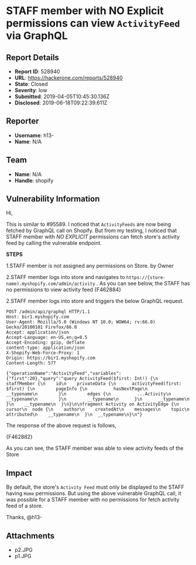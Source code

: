 # STAFF member with NO Explicit permissions can view `ActivityFeed` via GraphQL

## Report Details
- **Report ID**: 528940
- **URL**: https://hackerone.com/reports/528940
- **State**: Closed
- **Severity**: low
- **Submitted**: 2019-04-05T10:45:30.136Z
- **Disclosed**: 2019-06-18T09:22:39.611Z

## Reporter
- **Username**: h13-
- **Name**: N/A

## Team
- **Name**: N/A
- **Handle**: shopify

## Vulnerability Information
Hi,

This is similar to #95589. I noticed that `ActivityFeeds` are now being fetched by GraphQL call on Shopify. But from my testing, I noticed that STAFF member with _NO EXPLICIT_ permissions can fetch store's activity feed by calling the vulnerable endpoint.

__STEPS__

1.STAFF member is not assigned any permissions on Store. by Owner

2.STAFF member logs into store and navigates to `https://{store-name).myshopify.com/admin/activity` . As you can see below, the STAFF has no permissions to view activity feed
{F462884}

2.STAFF member logs into store and triggers the below GraphQL request.

```
POST /admin/api/graphql HTTP/1.1
Host: bir1.myshopify.com
User-Agent: Mozilla/5.0 (Windows NT 10.0; WOW64; rv:66.0) Gecko/20100101 Firefox/66.0
Accept: application/json
Accept-Language: en-US,en;q=0.5
Accept-Encoding: gzip, deflate
content-type: application/json
X-Shopify-Web-Force-Proxy: 1
Origin: https://bir1.myshopify.com
Content-Length: 577

{"operationName":"ActivityFeed","variables":{"first":20},"query":"query ActivityFeed($first: Int!) {\n  staffMember {\n    id\n    privateData {\n      activityFeed(first: $first) {\n        pageInfo {\n          hasNextPage\n          __typename\n        }\n        edges {\n          ...Activity\n          __typename\n        }\n        __typename\n      }\n      __typename\n    }\n    __typename\n  }\n}\n\nfragment Activity on ActivityEdge {\n  cursor\n  node {\n    author\n    createdAt\n    messages\n    topic\n    attributed\n    __typename\n  }\n  __typename\n}\n"}
```

The response of the above request is follows,

{F462882}

As you can see, the STAFF member was able to view activity feeds of the Store

## Impact

By default, the store's `Activity Feed` must only be displayed to the STAFF having `Home` permissions. But using the above vulnerable GraphQL call, it was possible for a STAFF member with no permissions for fetch activity feed of a store.

Thanks,
@h13-

## Attachments
- p2.JPG
- p1.JPG
